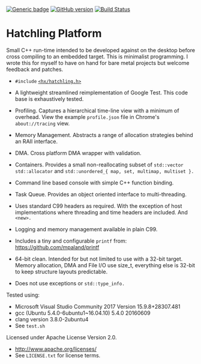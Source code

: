 [![Generic badge](https://img.shields.io/badge/hatchling-platform-blue.svg)](https://github.com/adrian3git/HatchlingPlatform)
[![GitHub version](https://badge.fury.io/gh/adrian3git%2FHatchlingPlatform.svg)](http://badge.fury.io/gh/adrian3git%2FHatchlingPlatform)
[![Build Status](https://travis-ci.org/adrian3git/HatchlingPlatform.svg?branch=master)](https://travis-ci.org/adrian3git/HatchlingPlatform)

# Hatchling Platform

Small C++ run-time intended to be developed against on the desktop before cross
compiling to an embedded target.  This is minimalist programming.  I wrote this for
myself to have on hand for bare metal projects but welcome feedback and patches.

 * `#include` [`<hx/hatchling.h>`](https://github.com/adrian3git/HatchlingPlatform/blob/master/include/hx/hatchling.h)

 * A lightweight streamlined reimplementation of Google Test.  This code base is
   exhaustively tested.

 * Profiling.  Captures a hierarchical time-line view with a minimum of
   overhead.  View the example `profile.json` file in Chrome's
   `about://tracing` view.

 * Memory Management.  Abstracts a range of allocation strategies behind an
   RAII interface.

 * DMA.  Cross platform DMA wrapper with validation.

 * Containers.  Provides a small non-reallocating subset of
   `std::vector` `std::allocator` and `std::unordered_{ map, set, multimap,
   multiset }.`

 * Command line based console with simple C++ function binding.
 
 * Task Queue.  Provides an object oriented interface to multi-threading.

 * Uses standard C99 headers as required.  With the exception of host
   implementations where threading and time headers are included.  And
   `<new>.`

 * Logging and memory management available in plain C99.

 * Includes a tiny and configurable `printf` from: https://github.com/mpaland/printf

  * 64-bit clean.  Intended for but not limited to use with a 32-bit
   target.  Memory allocation, DMA and File I/O use size_t, everything
   else is 32-bit to keep structure layouts predictable.

 * Does not use exceptions or `std::type_info.`

Tested using:
 * Microsoft Visual Studio Community 2017 Version 15.9.8+28307.481
 * gcc (Ubuntu 5.4.0-6ubuntu1~16.04.10) 5.4.0 20160609
 * clang version 3.8.0-2ubuntu4
 * See `test.sh` 

Licensed under Apache License Version 2.0.
 * http://www.apache.org/licenses/
 * See `LICENSE.txt` for license terms.
